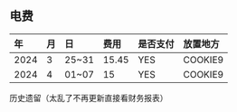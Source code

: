 ## 电费
|年|月|日|费用|是否支付|放置地方|
|:---|:---|:---|:---|:---|:---
|2024|3|25~31|15.45|YES|COOKIE9|
|2024|4|01~07|15|YES|COOKIE9|
历史遗留（太乱了不再更新直接看财务报表）


<!--stackedit_data:
eyJoaXN0b3J5IjpbLTE0MjM4MTIzMjIsLTU3OTMwOTgxOV19
-->